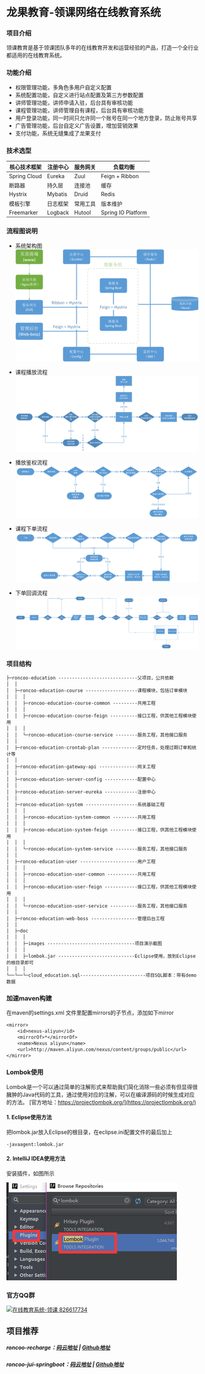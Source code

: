 # 龙果教育-领课网络在线教育系统

### 项目介绍
领课教育是基于领课团队多年的在线教育开发和运营经验的产品，打造一个全行业都适用的在线教育系统。

### 功能介绍
* 权限管理功能，多角色多用户自定义配置
* 系统配置功能，自定义进行站点配置及第三方参数配置
* 讲师管理功能，讲师申请入驻，后台具有审核功能
* 课程管理功能，讲师管理自有课程，后台具有审核功能
* 用户登录功能，同一时间只允许同一个账号在同一个地方登录，防止账号共享
* 广告管理功能，后台自定义广告设置，增加营销效果
* 支付功能，系统无缝集成了龙果支付

### 技术选型
| 核心技术框架                           | 注册中心                                  | 服务网关                                   | 负载均衡                                     |
| ----------------- | ----------------- | ----------------- | ------------------ | 
| Spring Cloud      | Eureka            | Zuul              | Feign + Ribbon     | 
| 断路器                                      | 持久层                                       | 连接池                                      | 缓存                                            | 
| Hystrix           | Mybatis           | Druid             | Redis              | 
| 模板引擎                                  | 日志框架                                   | 常用工具                                   | 版本维护                                     | 
| Freemarker        | Logback           | Hutool            | Spring IO Platform | 

### 流程图说明
* 系统架构图
![系统架构图](/doc/images/01.jpg)

* 课程播放流程
![课程播放流程](/doc/images/course.png)

* 播放鉴权流程
![播放鉴权流程](/doc/images/course_callback.png)

* 课程下单流程
![课程下单流程](/doc/images/pay.png)

* 下单回调流程
![下单回调流程](/doc/images/pay_callback.png)

### 项目结构

```
├─roncoo-education -----------------------------父项目，公共依赖
│  │
│  ├─roncoo-education-course -------------------课程模块，包括订单模块
│  │  │
│  │  ├─roncoo-education-course-common ---------共用工程
│  │  │
│  │  ├─roncoo-education-course-feign ----------接口工程，供其他工程模块使用
│  │  │
│  │  └─roncoo-education-course-service --------服务工程，其他接口服务
│  │
│  ├─roncoo-education-crontab-plan -------------定时任务，处理过期订单和统计等
│  │
│  ├─roncoo-education-gateway-api --------------网关工程
│  │
│  ├─roncoo-education-server-config ------------配置中心
│  │
│  ├─roncoo-education-server-eureka ------------注册中心
│  │
│  ├─roncoo-education-system -------------------系统基础工程
│  │  │
│  │  ├─roncoo-education-system-common ---------共用工程
│  │  │
│  │  ├─roncoo-education-system-feign ----------接口工程，供其他工程模块使用
│  │  │
│  │  └─roncoo-education-system-service --------服务工程，其他接口服务
│  │
│  ├─roncoo-education-user ---------------------用户工程
│  │  │
│  │  ├─roncoo-education-user-common -----------共用工程
│  │  │
│  │  ├─roncoo-education-user-feign ------------接口工程，供其他工程模块使用
│  │  │
│  │  └─roncoo-education-user-service ----------服务工程，其他接口服务
│  │
│  ├─roncoo-education-web-boss -----------------管理后台工程
│  │
│  ├─doc
│  │  │
│  │  ├─images --------------------------------项目演示截图
│  │  │
│  │  ├─lombok.jar ----------------------------Eclipse使用，放到Eclipse的根目录即可
│  │  │
└──└──└─cloud_education.sql------------------------项目SQL脚本：带有demo数据
```

### 加速maven构建
在maven的settings.xml 文件里配置mirrors的子节点，添加如下mirror
```
<mirror>
    <id>nexus-aliyun</id>
    <mirrorOf>*</mirrorOf>
    <name>Nexus aliyun</name>
    <url>http://maven.aliyun.com/nexus/content/groups/public</url>
</mirror>
```

### Lombok使用
Lombok是一个可以通过简单的注解形式来帮助我们简化消除一些必须有但显得很臃肿的Java代码的工具，通过使用对应的注解，可以在编译源码的时候生成对应的方法。
[官方地址：https://projectlombok.org/](https://projectlombok.org/)

#### 1. Eclipse使用方法
把lombok.jar放入Eclipse的根目录，在eclipse.ini配置文件的最后加上
```
-javaagent:lombok.jar 
```

#### 2. IntelliJ IDEA使用方法
安装插件，如图所示

![图](/doc/images/lombok1.png)

### 官方QQ群
<a target="_blank" href="//shang.qq.com/wpa/qunwpa?idkey=7d1b7f1a78715320d09ed841c66d6bf0fa7b9105964cc327e9483e459b46abd4"><img border="0" src="https://pub.idqqimg.com/wpa/images/group.png" alt="在线教育系统-领课" title="在线教育系统-领课"> 826617734</a>

## 项目推荐
##### roncoo-recharge：[码云地址](https://gitee.com/roncoocom/roncoo-recharge) | [Github地址](https://github.com/roncoo/roncoo-recharge)
##### roncoo-jui-springboot：[码云地址](https://gitee.com/roncoocom/roncoo-jui-springboot) | [Github地址](https://github.com/roncoo/roncoo-jui-springboot)